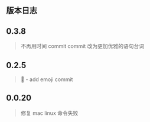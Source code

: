 ## 版本日志

## 0.3.8

> 不再用时间 commit
> commit 改为更加优雅的语句台词


## 0.2.5

>	:dancer: - add emoji commit 


## 0.0.20

> 修复 mac linux 命令失败
